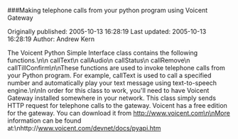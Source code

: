 ###Making telephone calls from your python program using Voicent Gateway

Originally published: 2005-10-13 16:28:19
Last updated: 2005-10-13 16:28:19
Author: Andrew Kern

The Voicent Python Simple Interface class contains the following functions.\n\n    callText\n    callAudio\n    callStatus\n    callRemove\n    callTillConfirm\n\nThese functions are used to invoke telephone calls from your Python program. For example, callText is used to call a specified number and automatically play your text message using text-to-speech engine.\n\nIn order for this class to work, you'll need to have Voicent Gateway installed somewhere in your network. This class simply sends HTTP request for telephone calls to the gateway. Voicent has a free edition for the gateway. You can download it from http://www.voicent.com\n\nMore information can be found at:\nhttp://www.voicent.com/devnet/docs/pyapi.htm